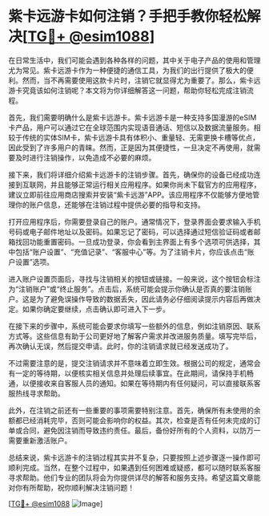 # 紫卡远游卡如何注销？手把手教你轻松解决[[TG💪+ @esim1088](https://t.me/s/esim1088)]

在日常生活中，我们可能会遇到各种各样的问题，其中关于电子产品的使用和管理尤为常见。紫卡远游卡作为一种便捷的通信工具，为我们的出行提供了极大的便利。然而，当不再需要使用这款卡片时，注销它就显得尤为重要了。那么，紫卡远游卡究竟该如何注销呢？本文将为你详细解答这一问题，帮助你轻松完成注销流程。

首先，我们需要明确什么是紫卡远游卡。紫卡远游卡是一种支持多国漫游的eSIM卡产品，用户可以通过它在全球范围内实现语音通话、短信以及数据流量服务。相较于传统的实体SIM卡，紫卡远游卡具有体积小、重量轻、无需更换卡槽等优点，因此受到了许多用户的青睐。然而，正是因为其便捷性，一旦决定不再使用，就需要及时进行注销操作，以免造成不必要的麻烦。

接下来，我们将详细介绍紫卡远游卡的注销步骤。首先，确保你的设备已经成功连接到互联网，并且能够正常运行相关应用程序。如果你尚未下载官方的应用程序，建议立即前往应用商店搜索并安装“紫卡远游”APP。该应用程序不仅能够方便地管理你的账户信息，还能够在注销过程中提供必要的指导和支持。

打开应用程序后，你需要登录自己的账户。通常情况下，登录界面会要求输入手机号码或电子邮件地址以及密码。如果忘记了密码，可以选择通过短信验证码或者邮箱找回功能重置密码。一旦成功登录，你会看到主界面上有多个选项可供选择，其中包括“账户设置”、“充值记录”、“客服中心”等。为了注销卡片，你应该点击“账户设置”选项。

进入账户设置页面后，寻找与注销相关的按钮或链接。一般来说，这个按钮会标注为“注销账户”或“终止服务”。点击后，系统可能会提示你确认是否真的要注销账户。这是为了避免误操作导致的数据丢失，因此请务必仔细阅读提示内容后再做决定。如果你确定要继续，点击确认即可进入下一步。

在接下来的步骤中，系统可能会要求你填写一些额外的信息，例如注销原因、联系方式等。这些信息有助于公司更好地了解客户需求并改进服务质量。填写完毕后，再次确认无误，然后提交申请。此时，你的注销请求就已经发送成功了。

不过需要注意的是，提交注销请求并不意味着立即生效。根据公司的规定，通常会有一定的等待期，以便核实相关信息并处理后续事宜。在此期间，请保持手机畅通，以便接收来自客服人员的通知。如果在等待期内有任何疑问，可以直接联系客服热线寻求帮助。

此外，在注销之前还有一些重要的事项需要特别注意。首先，确保所有未使用的余额都已经消耗完毕，否则可能会影响你的权益。其次，检查是否有任何未完成的订单或合同，避免因注销而导致违约责任。最后，备份好所有的个人资料，以防万一需要重新激活账户。

总结来说，紫卡远游卡的注销过程其实并不复杂，只要按照上述步骤逐一操作即可顺利完成。当然，在整个过程中，如果遇到任何困难或疑惑，都可以随时联系客服寻求帮助。他们专业的团队将会为你提供详尽的解答和服务支持。希望这篇文章能对你有所帮助，祝你顺利解决注销问题！

[[TG💪+ @esim1088](https://t.me/s/esim1088) ![Image](https://i.postimg.cc/4NQfJmqS/Snipaste-2025-05-13-00-14-12.png)]